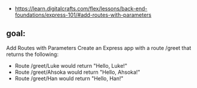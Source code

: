 - https://learn.digitalcrafts.com/flex/lessons/back-end-foundations/express-101/#add-routes-with-parameters

## goal:
Add Routes with Parameters
Create an Express app with a route /greet that returns the following:

* Route /greet/Luke would return "Hello, Luke!"
* Route /greet/Ahsoka would return "Hello, Ahsoka!"
* Route /greet/Han would return "Hello, Han!"
